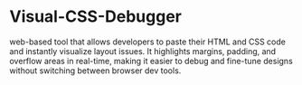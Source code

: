 # Visual-CSS-Debugger
 web-based tool that allows developers to paste their HTML and CSS code and instantly visualize layout issues. It highlights margins, padding, and overflow areas in real-time, making it easier to debug and fine-tune designs without switching between browser dev tools.
